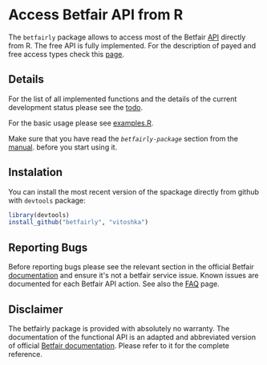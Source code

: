 # Access Betfair API from R 


The `betfairly` package allows to access most of the Betfair
[API](https://docs.developer.betfair.com/betfair/) directly from R. The free API
is fully implemented. For the description of payed and free access types check
this [page](http://bdp.betfair.com/index.php?option=com_content&task=view&id=36&Itemid=64).


## Details

For the list of all implemented functions and the details of the current
development status please see the [todo](inst/extra/todo.org).


For the basic usage please see [examples.R](inst/extra/examples.R). 

Make sure that you have read the _*`betfairly-package`*_ section from the
[manual](http://betfairly.googlecode.com/files/betfairly_manual.pdf). before you
start using it.

## Instalation

You can install the most recent version of the spackage directly from github
with `devtools` package:

```R
library(devtools)
install_github("betfairly", "vitoshka")
```

<!-- This package is also available from CRAN: -->

<!-- ```R -->
<!-- install.packages("betfairly") -->
<!-- ``` -->


## Reporting Bugs

Before reporting bugs please see the relevant section in the official Betfair <a
href="https://docs.developer.betfair.com/betfair/">documentation</a> and ensure
it's not a betfair service issue. Known issues are documented for each Betfair
API action. See also the [FAQ](http://code.google.com/p/betfairly/wiki/FAQ)
page.


## Disclaimer

The betfairly package is provided with absolutely no warranty. The documentation
of the functional API is an adapted and abbreviated version of official
[Betfair documentation](https://docs.developer.betfair.com/betfair/). Please
refer to it for the complete reference.
